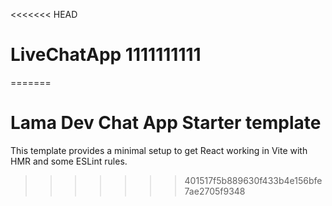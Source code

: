 <<<<<<< HEAD
# LiveChatApp 1111111111
=======
# Lama Dev Chat App Starter template

This template provides a minimal setup to get React working in Vite with HMR and some ESLint rules.
>>>>>>> 401517f5b889630f433b4e156bfe7ae2705f9348
